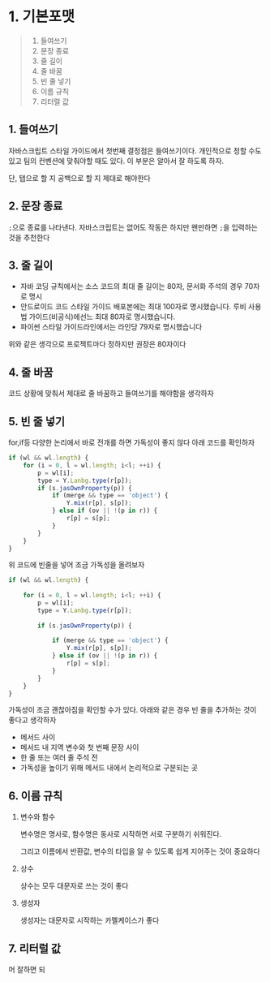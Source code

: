 # 1. 기본포맷

> 1. 들여쓰기
> 2. 문장 종료
> 3. 줄 길이
> 4. 줄 바꿈
> 5. 빈 줄 넣기
> 6. 이름 규칙
> 7. 리터럴 값

## 1. 들여쓰기

자바스크립트 스타일 가이드에서 첫번째 결정점은 들여쓰기이다. 개인적으로 정할 수도 있고 팀의 컨벤션에 맞춰야할 때도 있다. 이 부분은 알아서 잘 하도록 하자.

단, 탭으로 할 지 공백으로 할 지 제대로 해야한다

## 2. 문장 종료

`;`으로 종료를 나타낸다. 자바스크립트는 없어도 작동은 하지만 왠만하면 `;`을 입력하는 것을 추천한다

## 3. 줄 길이

- 자바 코딩 규칙에서는 소스 코드의 최대 줄 길이는 80자, 문서화 주석의 경우 70자로 명시
- 안드로이드 코드 스타일 가이드 배포본에는 최대 100자로 명시했습니다. 루비 사용법 가이드(비공식)에선느 최대 80자로 명시했습니다.
- 파이썬 스타일 가이드라인에서는 라인당 79자로 명시했습니다

위와 같은 생각으로 프로젝트마다 정하지만 권장은 80자이다

## 4. 줄 바꿈

코드 상황에 맞춰서 제대로 줄 바꿈하고 들여쓰기를 해야함을 생각하자

## 5. 빈 줄 넣기

for,if등 다양한 논리에서 바로 전개를 하면 가독성이 좋지 않다 아래 코드를 확인하자

```javascript
if (wl && wl.length) {
    for (i = 0, l = wl.length; i<l; ++i) {
        p = wl[i];
        type = Y.Lanbg.type(r[p]);
        if (s.jasOwnProperty(p)) {
            if (merge && type == 'object') {
                Y.mix(r[p], s[p]);
            } else if (ov || !(p in r)) {
                r[p] = s[p];
            }
        }
    }
}
```

위 코드에 빈줄을 넣어 조금 가독성을 올려보자

```javascript
if (wl && wl.length) {
    
    for (i = 0, l = wl.length; i<l; ++i) {
        p = wl[i];
        type = Y.Lanbg.type(r[p]);
        
        if (s.jasOwnProperty(p)) {
            
            if (merge && type == 'object') {
                Y.mix(r[p], s[p]);
            } else if (ov || !(p in r)) {
                r[p] = s[p];
            }
        }
    }
}
```

가독성이 조금 괜찮아짐을 확인할 수가 있다. 아래와 같은 경우 빈 줄을 추가하는 것이 좋다고 생각하자

- 메서드 사이
- 메서드 내 지역 변수와 첫 번째 문장 사이
- 한 줄 또는 여러 줄 주석 전
- 가독성을 높이기 위해 메서드 내에서 논리적으로 구분되는 곳

## 6. 이름 규칙

1. 변수와 함수

   변수명은 명사로, 함수명은 동사로 시작하면 서로 구분하기 쉬워진다.

   그리고 이름에서 반환값, 변수의 타입을 알 수 있도록 쉽게 지어주는 것이 중요하다

2. 상수

   상수는 모두 대문자로 쓰는 것이 좋다

3. 생성자

   생성자는 대문자로 시작하는 카멜케이스가 좋다

## 7. 리터럴 값

머 잘하면 되
